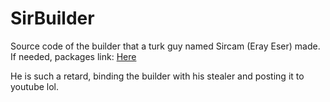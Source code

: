 # SirBuilder
Source code of the builder that a turk guy named Sircam (Eray Eser) made.
If needed, packages link: [Here](https://mega.nz/file/IphCABiQ#9T5-Sa6nrH-83TxrV1JizaQkLx5QFdVmz28aM0ABe_Y)

He is such a retard, binding the builder with his stealer and posting it to youtube lol.
